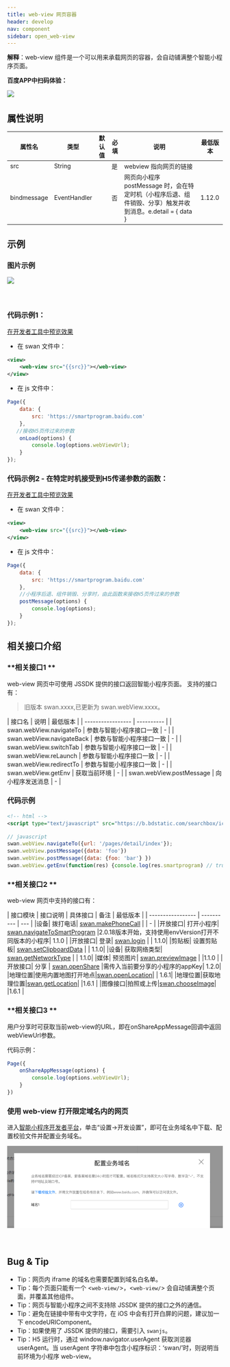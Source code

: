 ```yaml
---
title: web-view 网页容器
header: develop
nav: component
sidebar: open_web-view
---
```





**解释**：web-view 组件是一个可以用来承载网页的容器，会自动铺满整个智能小程序页面。

**百度APP中扫码体验：**

<img src="https://b.bdstatic.com/miniapp/assets/images/doc_demo/webview.png"  class="demo-qrcode-image" />

## **属性说明**

| 属性名 | 类型     | 默认值  |必填| 说明 | 最低版本              |
| --- | ------ | ---- | ---- |---- |---- |
| src | String |  | 是 |webview 指向网页的链接 | |
|bindmessage|EventHandler| | 否 |网页向小程序 postMessage 时，会在特定时机（小程序后退、组件销毁、分享）触发并收到消息。e.detail = { data }|1.12.0|

## 示例

### **图片示例**

<div class="m-doc-custom-examples">
    <div class="m-doc-custom-examples-correct">
        <img src="https://b.bdstatic.com/miniapp/images/web-view.jpeg">
    </div>
    <div class="m-doc-custom-examples-correct">
        <img src=" ">
    </div>
    <div class="m-doc-custom-examples-correct">
        <img src=" ">
    </div>     
</div>

### **代码示例1**：

<a href="swanide://fragment/5701757f175fd484c4f3b3a666d4a5301575189086529" title="在开发者工具中预览效果" target="_self">在开发者工具中预览效果</a>

* 在 swan 文件中：

```xml
<view>
    <web-view src="{{src}}"></web-view>
</view>

```
* 在 js 文件中：

```js
Page({
    data: {
        src: 'https://smartprogram.baidu.com'
    },
   //接收H5页传过来的参数
    onLoad(options) {
        console.log(options.webViewUrl);
    }
});
```

### **代码示例2 - 在特定时机接受到H5传递参数的函数**：

<a href="swanide://fragment/6b417033a876fc19c589c7cdb875c9181575189212200" title="在开发者工具中预览效果" target="_self">在开发者工具中预览效果</a>

* 在 swan 文件中：

```xml
<view>
    <web-view src="{{src}}"></web-view>
</view>

```
* 在 js 文件中：

```js
Page({
    data: {
        src: 'https://smartprogram.baidu.com'
    },
    //小程序后退、组件销毁、分享时，由此函数来接收H5页传过来的参数
    postMessage(options) {
        console.log(options);
    }
});
```

## 相关接口介绍

### **相关接口1 **

web-view 网页中可使用 JSSDK 提供的接口返回智能小程序页面。 支持的接口有：

> 旧版本 swan.xxxx,已更新为 swan.webView.xxxx。

| 接口名               | 说明         | 最低版本 |
| ----------------- | ---------- | 
| swan.webView.navigateTo   | 参数与智能小程序接口一致 | - |
| swan.webView.navigateBack | 参数与智能小程序接口一致 | - |
| swan.webView.switchTab    | 参数与智能小程序接口一致 | - |
| swan.webView.reLaunch     | 参数与智能小程序接口一致 | - |
| swan.webView.redirectTo   | 参数与智能小程序接口一致 | - |
| swan.webView.getEnv   | 获取当前环境 | - |
| swan.webView.postMessage   | 向小程序发送消息 | - |

### **代码示例**

```xml
<!-- html -->
<script type="text/javascript" src="https://b.bdstatic.com/searchbox/icms/searchbox/js/swan-2.0.18.js"></script>
```

```javascript
// javascript
swan.webView.navigateTo({url: '/pages/detail/index'});
swan.webView.postMessage({data: 'foo'})
swan.webView.postMessage({data: {foo: 'bar'} })
swan.webView.getEnv(function(res) {console.log(res.smartprogram) // true })
```


### **相关接口2 **

web-view 网页中支持的接口有：


| 接口模块               | 接口说明         | 具体接口  | 备注 | 最低版本 |
| ----------------- | ---------- | --- |
|设备| 拨打电话| <a href="https://smartprogram.baidu.com/docs/develop/api/device_call/#makePhoneCall/">swan.makePhoneCall</a> | | - |
|开放接口| 打开小程序| <a href="https://smartprogram.baidu.com/docs/develop/api/open_smartprogram/#navigateToSmartProgram/">swan.navigateToSmartProgram</a> |2.0.18版本开始，支持使用envVersion打开不同版本的小程序| 1.1.0 |
|开放接口| 登录| <a href="https://smartprogram.baidu.com/docs/develop/api/open_log/#login/">swan.login</a> | | 1.1.0|
|剪贴板| 设置剪贴板| <a href="https://smartprogram.baidu.com/docs/develop/api/device_clipboard/#setClipboardData/">swan.setClipboardData</a> | | 1.1.0|
|设备| 获取网络类型| <a href="https://smartprogram.baidu.com/docs/develop/api/device_network/#getNetworkType/">swan.getNetworkType</a> | | 1.1.0|
|媒体| 预览图片| <a href="https://smartprogram.baidu.com/docs/develop/api/media_image/#previewImage/">swan.previewImage</a> | |1.1.0 |
|开放接口| 分享 | <a href="https://smartprogram.baidu.com/docs/develop/api/open_share/#openShare/">swan.openShare</a> |需传入当前要分享的小程序的appKey| 1.2.0|
|地理位置|使用内置地图打开地点|<a href="https://smartprogram.baidu.com/docs/develop/api/location_open/">swan.openLocation</a>| | 1.6.1|
|地理位置|获取地理位置|<a href="https://smartprogram.baidu.com/docs/develop/api/location_get/#getLocation/">swan.getLocation<a>| |1.6.1 |
|图像接口|拍照或上传|<a href="https://smartprogram.baidu.com/docs/develop/api/media_image/#chooseImage/">swan.chooseImage</a>| |1.6.1 |

### **相关接口3 **

用户分享时可获取当前web-view的URL，即在onShareAppMessage回调中返回webViewUrl参数。

代码示例：

```javascript
Page({
    onShareAppMessage(options) {
        console.log(options.webViewUrl);
    }
})
```



### 使用 web-view 打开限定域名内的网页

进入<a href="https://smartprogram.baidu.com/developer/index.html">智能小程序开发者平台</a>，单击“设置->开发设置”，即可在业务域名中下载、配置校验文件并配置业务域名。


<div class="m-doc-custom-examples">
    <div class="m-doc-custom-examples-correct">
        <img src="../../../img/component/webview.png">
    </div>
    <div class="m-doc-custom-examples-correct">
        <img src=" ">
    </div>
    <div class="m-doc-custom-examples-correct">
        <img src=" ">
    </div>
</div>

## **Bug & Tip**

* Tip：网页内 iframe 的域名也需要配置到域名白名单。
* Tip：每个页面只能有一个 <`web-view/`>，<`web-view/`> 会自动铺满整个页面，并覆盖其他组件。
* Tip：网页与智能小程序之间不支持除 JSSDK 提供的接口之外的通信。
* Tip：避免在链接中带有中文字符，在 iOS 中会有打开白屏的问题，建议加一下 encodeURIComponent。
* Tip：如果使用了 JSSDK 提供的接口，需要引入 `swanjs`。
* Tip：H5 运行时，通过 window.navigator.userAgent 获取浏览器 userAgent。当 userAgent 字符串中包含小程序标识：‘swan/’时，则说明当前环境为小程序 web-view。
